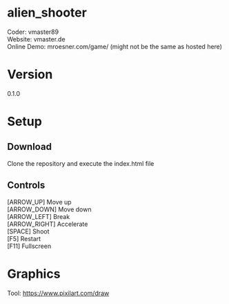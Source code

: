 # alien_shooter
Coder: vmaster89 <br />
Website: vmaster.de <br />
Online Demo: mroesner.com/game/ (might not be the same as hosted here) <br />

# Version 
0.1.0 

# Setup 
## Download 
Clone the repository and execute the index.html file 

## Controls 
[ARROW_UP] Move up <br />
[ARROW_DOWN] Move down <br />
[ARROW_LEFT] Break <br />
[ARROW_RIGHT] Accelerate <br />
[SPACE] Shoot <br />
[F5] Restart <br />
[F11] Fullscreen <br />

# Graphics 
Tool: https://www.pixilart.com/draw